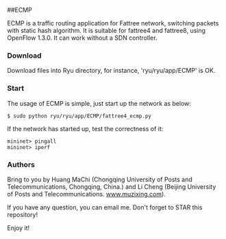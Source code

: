 ##ECMP

ECMP is a traffic routing application for Fattree network, switching packets with static hash algorithm. It is suitable for fattree4 and fattree8, using OpenFlow 1.3.0. It can work without a SDN controller.


### Download

Download files into Ryu directory, for instance, 'ryu/ryu/app/ECMP' is OK.


### Start

The usage of ECMP is simple, just start up the network as below:

    $ sudo python ryu/ryu/app/ECMP/fattree4_ecmp.py

If the network has started up, test the correctness of it:

    mininet> pingall
    mininet> iperf


### Authors

Bring to you by Huang MaChi (Chongqing University of Posts and Telecommunications, Chongqing, China.) and Li Cheng (Beijing University of Posts and Telecommunications. www.muzixing.com).

If you have any question, you can email me. Don't forget to STAR this repository!

Enjoy it!
